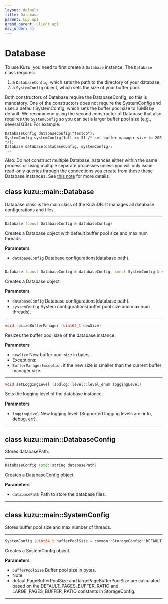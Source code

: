 ```yaml
---
layout: default
title: Database
parent: Cpp api
grand_parent: Client api
nav_order: 41
---
```


# Database

To use Kùzu, you need to first create a `Database` instance.
The `Database` class requires: 
 1. a `DatabaseConfig`, which sets  the path to the directory of your database;
 2. a `SystemConfig` object, which sets the size of your buffer pool.

Both constructors of Database require the DatabaseConfig, so this is mandatory.
One of the constructors does not require the SystemConfig and uses a default SystemConfig,
which sets the buffer pool size to 16MB by default.
We recommend using the second constructor of Database that also requires
the `SystemConfig` so you can set a larger buffer pool size (e.g., several GBs).
For example:
```
DatabaseConfig databaseConfig("testdb");
SystemConfig systemConfig(1ull << 31 /* set buffer manager size to 2GB */);
Database database(databaseConfig, systemConfig);
...
```

Also: Do not construct multiple Database instances either within the same process or 
using multiple separate processes unless you will only issue read-only queries
through the connections you create from these these Database instances.
See [this note](../overview.md#note-on-connecting-to-the-same-database-directory-from-multiple-database-instances) for more details.


## class kuzu::main::Database

Database class is the main class of the KuzuDB. It manages all database configurations and files.  

---

```c++
Database (const DatabaseConfig & databaseConfig)
```
Creates a Database object with default buffer pool size and max num threads. 

**Parameters**
- `databaseConfig` Database configurations(database path). 

---

```c++
Database (const DatabaseConfig & databaseConfig, const SystemConfig & systemConfig)
```
Creates a Database object. 

**Parameters**
- `databaseConfig` Database configurations(database path). 
- `systemConfig` System configurations(buffer pool size and max num threads). 

---

```c++
void resizeBufferManager (uint64_t newSize)
```
Resizes the buffer pool size of the database instance. 

**Parameters**
- `newSize` New buffer pool size in bytes. 
- Exceptions:
- `BufferManagerException` if the new size is smaller than the current buffer manager size. 

---

```c++
void setLoggingLevel (spdlog::level::level_enum loggingLevel)
```
Sets the logging level of the database instance. 

**Parameters**
- `loggingLevel` New logging level. (Supported logging levels are: info, debug, err). 

---

## class kuzu::main::DatabaseConfig

Stores databasePath.  

---

```c++
DatabaseConfig (std::string databasePath)
```
Creates a DatabaseConfig object. 

**Parameters**
- `databasePath` Path to store the database files. 

---

## class kuzu::main::SystemConfig

Stores buffer pool size and max number of threads.  

---

```c++
SystemConfig (uint64_t bufferPoolSize = common::StorageConfig::DEFAULT_BUFFER_POOL_SIZE)
```
Creates a SystemConfig object. 

**Parameters**
- `bufferPoolSize` Buffer pool size in bytes. 
- Note:
- defaultPageBufferPoolSize and largePageBufferPoolSize are calculated based on the DEFAULT_PAGES_BUFFER_RATIO and LARGE_PAGES_BUFFER_RATIO constants in StorageConfig. 

---
